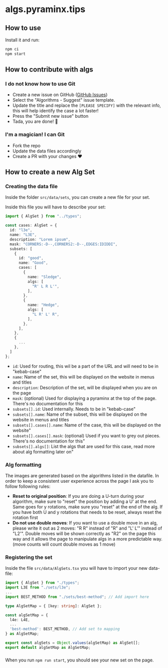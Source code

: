 # algs.pyraminx.tips

## How to use

Install it and run:

```bash
npm ci
npm start
```

## How to contribute with algs

### I do not know how to use Git

* Create a new issue on GitHub ([GitHub Issues](https://github.com/Odder/algs.pyraminx.tips/issues/new/choose))
* Select the "Algorithms - Suggest" issue template.
* Update the title and replace the `[PLEASE SPECIFY]` with the relevant info, this will help identify the case a lot faster!
* Press the "Submit new issue" button
* Tada, you are done! 🎊

### I'm a magician! I can Git

* Fork the repo
* Update the data files accordingly
* Create a PR with your changes ❤️

## How to create a new Alg Set

### Creating the data file

Inside the folder `src/data/sets`, you can create a new file for your set.

Inside this file you will have to describe your set:

```typescript
import { AlgSet } from "../types";

const cases: AlgSet = {
  id: "l3e",
  name: "L3E",
  description: "Lorem ipsum",
  mask: "CORNERS:-D--,CORNERS2:-D--,EDGES:IDIDDI",
  subsets: [
    {
      id: "good",
      name: "Good",
      cases: [
        {
          name: "Sledge",
          algs: [
            "R' L R L'",
          ],
        },
        {
          name: "Hedge",
          algs: [
            "L R' L' R",
          ],
        },
      ],
    },
    {
      ...
    },
  ]
};
```

* `id`: Used for routing, this wil be a part of the URL and will need to be in "kebab-case"
* `name`: Name of the set, this will be displayed on the website in menus and titles
* `description`: Description of the set, will be displayed when you are on the page
* `mask`: (optional) Used for displaying a pyraminx at the top of the page. There's no documentation for this
* `subsets[].id`: Used internally. Needs to be in "kebab-case"
* `subsets[].name`: Name of the subset, this will be displayed on the website in menus and titles
* `subsets[].cases[].name`: Name of the case, this will be displayed on the website"
* `subsets[].cases[].mask`: (optional) Used if you want to grey out pieces. There's no documentation for this"
* `subsets[].algs[]`: List the algs that are used for this case, read more about alg formatting later on"

### Alg formatting

The images are generated based on the algorithms listed in the datafile. In order to keep a consistent user experience across the page I ask you to follow following rules:

* **Reset to original position**: If you are doing a U-turn during your algorithm, make sure to "reset" the position by adding a U' at the end. Same goes for y rotations, make sure you "reset" at the end of the alg. If you have both U and y rotations that needs to be reset, always reset the rotation first
* **Do not use double moves**: If you want to use a double move in an alg, please write it out as 2 moves: "R R" instead of "R" and "L' L'" instead of "L2'". Double moves will be shown correctly as "R2" on the page this way and it allows the page to manipulate algs in a more predictable way. (move counts will count double moves as 1 move)

### Registering the set

Inside the file `src/data/AlgSets.tsx` you will have to import your new data-file:

```typescript
import { AlgSet } from "./types";
import L3E from "./sets/l3e";
...
import BEST_METHOD from "./sets/best-method"; // Add import here

type AlgSetMap = { [key: string]: AlgSet };

const algSetMap = {
  l4e: L4E,
  ...
  'best-method': BEST_METHOD, // Add set to mapping
} as AlgSetMap;

export const algSets = Object.values(algSetMap) as AlgSet[];
export default algSetMap as AlgSetMap;
```

###

When you run `npm run start`, you should see your new set on the page.